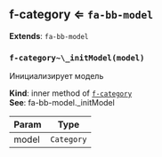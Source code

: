 <a name="module_f-category"></a>

## f-category ⇐ <code>fa-bb-model</code>
**Extends**: <code>fa-bb-model</code>  
<a name="module_f-category.._initModel"></a>

### `f-category~\_initModel(model)`
Инициализирует модель

**Kind**: inner method of [<code>f-category</code>](#module_f-category)  
**See**: fa-bb-model._initModel  

| Param | Type |
| --- | --- |
| model | <code>Category</code> | 

